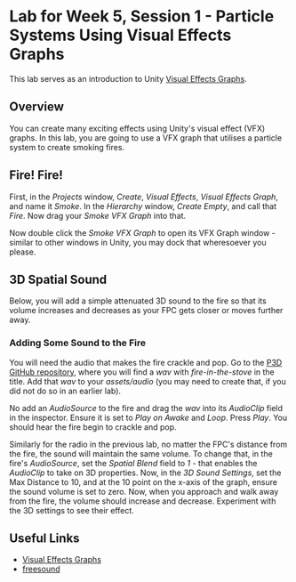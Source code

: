 # Lab for Week 5, Session 1 - Particle Systems Using Visual Effects Graphs

This lab serves as an introduction to Unity [Visual Effects Graphs](https://unity.com/visual-effect-graph).

## Overview

You can create many exciting effects using Unity's visual effect (VFX) graphs. In this lab, you are going to use a VFX graph that utilises a particle system to create smoking fires.

## Fire! Fire!

First, in the _Projects_ window, _Create_, _Visual Effects_, _Visual Effects Graph_, and name it _Smoke_. In the _Hierarchy_ window, _Create Empty_, and call that _Fire_. Now drag your _Smoke VFX Graph_ into that.  

Now double click the _Smoke VFX Graph_ to open its VFX Graph window - similar to other windows in Unity, you may dock that wheresoever you please.

## 3D Spatial Sound

Below, you will add a simple attenuated 3D sound to the fire so that its volume increases and decreases as your FPC gets closer or moves further away.

### Adding Some Sound to the Fire

You will need the audio that makes the fire crackle and pop. Go to the [P3D GitHub repository](https://github.com/glowkeeper/P3D), where you will find a _wav_ with _fire-in-the-stove_ in the title. Add that _wav_ to your _assets/audio_ (you may need to create that, if you did not do so in an earlier lab).

No add an _AudioSource_ to the fire and drag the _wav_ into its _AudioClip_ field in the inspector. Ensure it is set to _Play on Awake_ and _Loop_. Press _Play_. You should hear the fire begin to crackle and pop.

Similarly for the radio in the previous lab, no matter the FPC's distance from the fire, the sound will maintain the same volume. To change that, in the fire's _AudioSource_, set the _Spatial Blend_ field to _1_ - that enables the _AudioClip_ to take on 3D properties. Now, in the _3D Sound Settings_, set the Max Distance to 10, and at the 10 point on the x-axis of the graph, ensure the sound volume is set to zero. Now, when you approach and walk away from the fire, the volume should increase and decrease. Experiment with the 3D settings to see their effect.  

## Useful Links

+ [Visual Effects Graphs](https://unity.com/visual-effect-graph)
+ [freesound](https://freesound.org/)